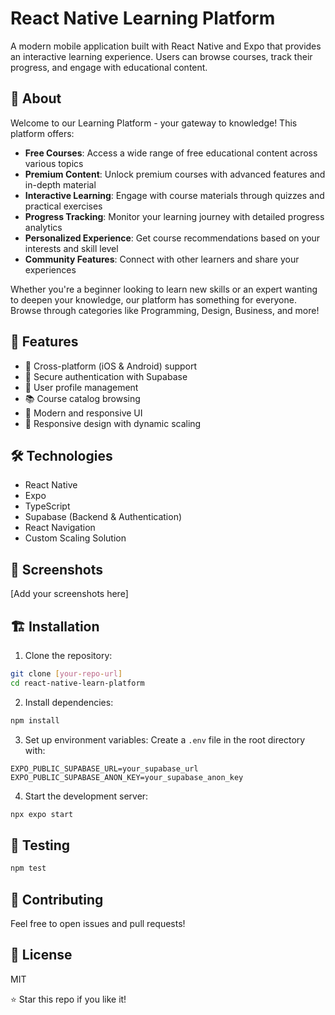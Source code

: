 # React Native Learning Platform

A modern mobile application built with React Native and Expo that provides an interactive learning experience. Users can browse courses, track their progress, and engage with educational content.

## 📖 About

Welcome to our Learning Platform - your gateway to knowledge! This platform offers:

- **Free Courses**: Access a wide range of free educational content across various topics
- **Premium Content**: Unlock premium courses with advanced features and in-depth material
- **Interactive Learning**: Engage with course materials through quizzes and practical exercises
- **Progress Tracking**: Monitor your learning journey with detailed progress analytics
- **Personalized Experience**: Get course recommendations based on your interests and skill level
- **Community Features**: Connect with other learners and share your experiences

Whether you're a beginner looking to learn new skills or an expert wanting to deepen your knowledge, our platform has something for everyone. Browse through categories like Programming, Design, Business, and more!

## 🚀 Features

- 📱 Cross-platform (iOS & Android) support
- 🔐 Secure authentication with Supabase
- 👤 User profile management
- 📚 Course catalog browsing
- 🎨 Modern and responsive UI
- 📐 Responsive design with dynamic scaling

## 🛠 Technologies

- React Native
- Expo
- TypeScript
- Supabase (Backend & Authentication)
- React Navigation
- Custom Scaling Solution

## 📱 Screenshots

[Add your screenshots here]

## 🏗 Installation

1. Clone the repository:

```bash
git clone [your-repo-url]
cd react-native-learn-platform
```

2. Install dependencies:

```bash
npm install
```

3. Set up environment variables:
   Create a `.env` file in the root directory with:

```
EXPO_PUBLIC_SUPABASE_URL=your_supabase_url
EXPO_PUBLIC_SUPABASE_ANON_KEY=your_supabase_anon_key
```

4. Start the development server:

```bash
npx expo start
```

## 🧪 Testing

```bash
npm test
```

## 🤝 Contributing

Feel free to open issues and pull requests!

## 📝 License

MIT

⭐️ Star this repo if you like it!
